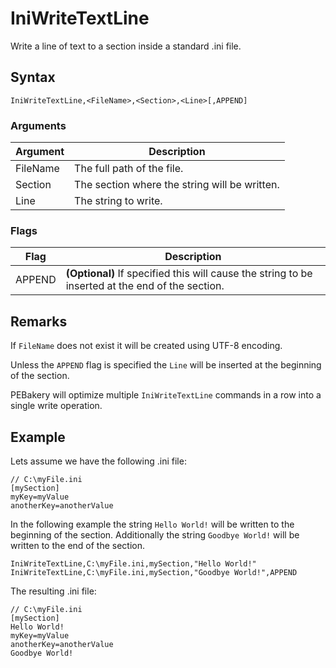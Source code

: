 # IniWriteTextLine

Write a line of text to a section inside a standard .ini file.

## Syntax

```pebakery
IniWriteTextLine,<FileName>,<Section>,<Line>[,APPEND]
```

### Arguments

| Argument | Description |
| --- | --- |
| FileName | The full path of the file. |
| Section | The section where the string will be written. |
| Line | The string to write. |

### Flags

| Flag | Description |
| --- | --- |
| APPEND | **(Optional)** If specified this will cause the string to be inserted at the end of the section. |

## Remarks

If `FileName` does not exist it will be created using UTF-8 encoding.

Unless the `APPEND` flag is specified the `Line` will be inserted at the beginning of the section.

PEBakery will optimize multiple `IniWriteTextLine` commands in a row into a single write operation.

## Example

Lets assume we have the following .ini file:

```pebakery
// C:\myFile.ini
[mySection]
myKey=myValue
anotherKey=anotherValue
```

In the following example the string `Hello World!` will be written to the beginning of the section.
Additionally the string `Goodbye World!` will be written to the end of the section.

```pebakery
IniWriteTextLine,C:\myFile.ini,mySection,"Hello World!"
IniWriteTextLine,C:\myFile.ini,mySection,"Goodbye World!",APPEND
```

The resulting .ini file:

```pebakery
// C:\myFile.ini
[mySection]
Hello World!
myKey=myValue
anotherKey=anotherValue
Goodbye World!
```
